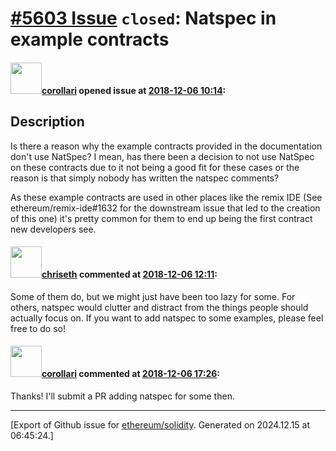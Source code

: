 # [\#5603 Issue](https://github.com/ethereum/solidity/issues/5603) `closed`: Natspec in example contracts

#### <img src="https://avatars.githubusercontent.com/u/32309574?u=6aecdb6bf589ad173324301ecddfa2182b85a156&v=4" width="50">[corollari](https://github.com/corollari) opened issue at [2018-12-06 10:14](https://github.com/ethereum/solidity/issues/5603):

## Description

Is there a reason why the example contracts provided in the documentation don't use NatSpec? I mean, has there been a decision to not use NatSpec on these contracts due to it not being a good fit for these cases or the reason is that simply nobody has written the natspec comments?

As these example contracts are used in other places like the remix IDE (See ethereum/remix-ide#1632 for the downstream issue that led to the creation of this one) it's pretty common for them to end up being the first contract new developers see.


#### <img src="https://avatars.githubusercontent.com/u/9073706?v=4" width="50">[chriseth](https://github.com/chriseth) commented at [2018-12-06 12:11](https://github.com/ethereum/solidity/issues/5603#issuecomment-444850961):

Some of them do, but we might just have been too lazy for some. For others, natspec would clutter and distract from the things people should actually focus on. If you want to add natspec to some examples, please feel free to do so!

#### <img src="https://avatars.githubusercontent.com/u/32309574?u=6aecdb6bf589ad173324301ecddfa2182b85a156&v=4" width="50">[corollari](https://github.com/corollari) commented at [2018-12-06 17:26](https://github.com/ethereum/solidity/issues/5603#issuecomment-444957016):

Thanks! I'll submit a PR adding natspec for some then.


-------------------------------------------------------------------------------



[Export of Github issue for [ethereum/solidity](https://github.com/ethereum/solidity). Generated on 2024.12.15 at 06:45:24.]
